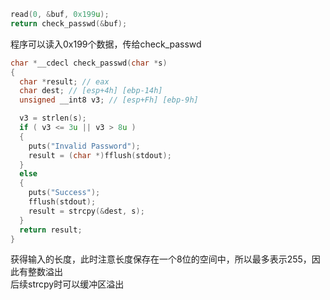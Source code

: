 ```c
read(0, &buf, 0x199u);
return check_passwd(&buf);
```
程序可以读入0x199个数据，传给check_passwd

```c
char *__cdecl check_passwd(char *s)
{
  char *result; // eax
  char dest; // [esp+4h] [ebp-14h]
  unsigned __int8 v3; // [esp+Fh] [ebp-9h]

  v3 = strlen(s);
  if ( v3 <= 3u || v3 > 8u )
  {
    puts("Invalid Password");
    result = (char *)fflush(stdout);
  }
  else
  {
    puts("Success");
    fflush(stdout);
    result = strcpy(&dest, s);
  }
  return result;
}
```

获得输入的长度，此时注意长度保存在一个8位的空间中，所以最多表示255，因此有整数溢出  
后续strcpy时可以缓冲区溢出  